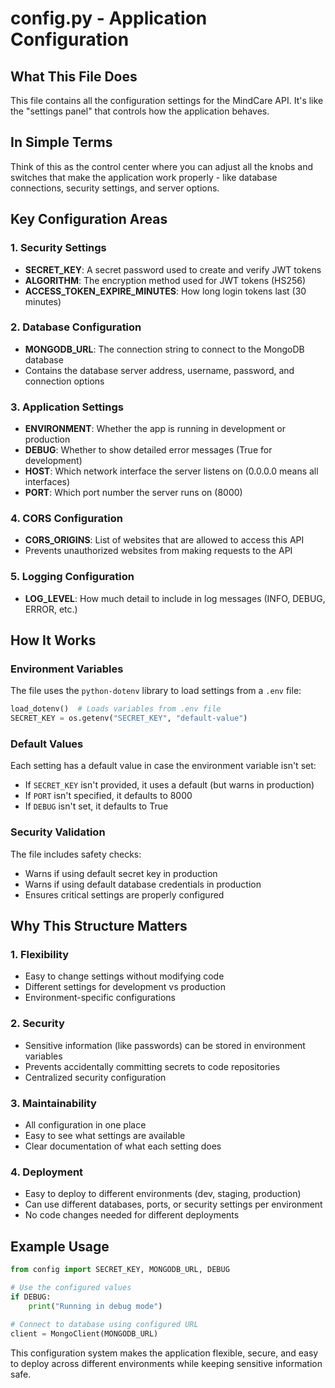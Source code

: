 # config.py - Application Configuration

## What This File Does
This file contains all the configuration settings for the MindCare API. It's like the "settings panel" that controls how the application behaves.

## In Simple Terms
Think of this as the control center where you can adjust all the knobs and switches that make the application work properly - like database connections, security settings, and server options.

## Key Configuration Areas

### 1. **Security Settings**
- **SECRET_KEY**: A secret password used to create and verify JWT tokens
- **ALGORITHM**: The encryption method used for JWT tokens (HS256)
- **ACCESS_TOKEN_EXPIRE_MINUTES**: How long login tokens last (30 minutes)

### 2. **Database Configuration**
- **MONGODB_URL**: The connection string to connect to the MongoDB database
- Contains the database server address, username, password, and connection options

### 3. **Application Settings**
- **ENVIRONMENT**: Whether the app is running in development or production
- **DEBUG**: Whether to show detailed error messages (True for development)
- **HOST**: Which network interface the server listens on (0.0.0.0 means all interfaces)
- **PORT**: Which port number the server runs on (8000)

### 4. **CORS Configuration**
- **CORS_ORIGINS**: List of websites that are allowed to access this API
- Prevents unauthorized websites from making requests to the API

### 5. **Logging Configuration**
- **LOG_LEVEL**: How much detail to include in log messages (INFO, DEBUG, ERROR, etc.)

## How It Works

### Environment Variables
The file uses the `python-dotenv` library to load settings from a `.env` file:
```python
load_dotenv()  # Loads variables from .env file
SECRET_KEY = os.getenv("SECRET_KEY", "default-value")
```

### Default Values
Each setting has a default value in case the environment variable isn't set:
- If `SECRET_KEY` isn't provided, it uses a default (but warns in production)
- If `PORT` isn't specified, it defaults to 8000
- If `DEBUG` isn't set, it defaults to True

### Security Validation
The file includes safety checks:
- Warns if using default secret key in production
- Warns if using default database credentials in production
- Ensures critical settings are properly configured

## Why This Structure Matters

### 1. **Flexibility**
- Easy to change settings without modifying code
- Different settings for development vs production
- Environment-specific configurations

### 2. **Security**
- Sensitive information (like passwords) can be stored in environment variables
- Prevents accidentally committing secrets to code repositories
- Centralized security configuration

### 3. **Maintainability**
- All configuration in one place
- Easy to see what settings are available
- Clear documentation of what each setting does

### 4. **Deployment**
- Easy to deploy to different environments (dev, staging, production)
- Can use different databases, ports, or security settings per environment
- No code changes needed for different deployments

## Example Usage
```python
from config import SECRET_KEY, MONGODB_URL, DEBUG

# Use the configured values
if DEBUG:
    print("Running in debug mode")
    
# Connect to database using configured URL
client = MongoClient(MONGODB_URL)
```

This configuration system makes the application flexible, secure, and easy to deploy across different environments while keeping sensitive information safe.
